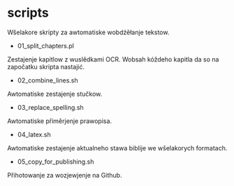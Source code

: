 # scripts

Wšelakore skripty za awtomatiske wobdźěłanje tekstow.

- 01_split_chapters.pl

Zestajenje kapitlow z wuslědkami OCR. Wobsah kóždeho kapitla da so na započatku skripta nastajić.

- 02_combine_lines.sh

Awtomatiske zestajenje stučkow.

- 03_replace_spelling.sh

Awtomatiske přiměrjenje prawopisa.

- 04_latex.sh

Awtomatiske zestajenje aktualneho stawa biblije we wšelakorych formatach.

- 05_copy_for_publishing.sh

Přihotowanje za wozjewjenje na Github.

